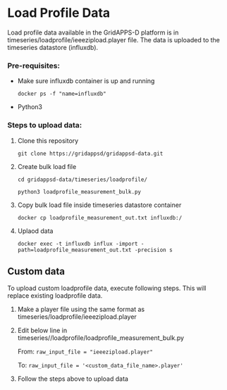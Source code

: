 
# Load Profile Data

Load profile data available in the GridAPPS-D platform is in timeseries/loadprofile/ieeezipload.player file. The data is uploaded to the timeseries datastore (influxdb).

### Pre-requisites:

- Make sure influxdb container is up and running

    `docker ps -f "name=influxdb"`
    
- Python3


### Steps to upload data:

1. Clone this repository

    `git clone https://gridappsd/gridappsd-data.git`

2. Create bulk load file

    `cd gridappsd-data/timeseries/loadprofile/`

    `python3 loadprofile_measurement_bulk.py`

3. Copy bulk load file inside timeseries datastore container

    `docker cp loadprofile_measurement_out.txt influxdb:/`

4. Uplaod data 

    `docker exec -t influxdb influx -import -path=loadprofile_measurement_out.txt -precision s`

## Custom data 
To upload custom loadprofile data, execute following steps. This will replace existing loadprofile data.

1. Make a player file using the same format as timeseries/loadprofile/ieeezipload.player

2. Edit below line in timeseries//loadprofile/loadprofile_measurement_bulk.py

    From: `raw_input_file = "ieeezipload.player"`

    To: `raw_input_file = '<custom_data_file_name>.player'`

3. Follow the steps above to upload data
